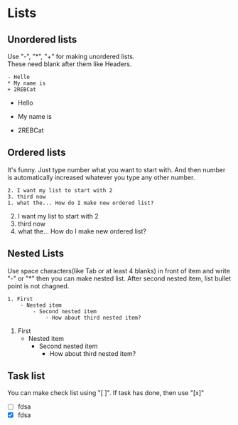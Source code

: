 # Lists
## Unordered lists
Use "-", "*", "+" for making unordered lists.\
These need blank after them like Headers.

```
- Hello
* My name is
+ 2REBCat
```

- Hello
* My name is
+ 2REBCat

## Ordered lists
It's funny. Just type number what you want to start with. And then number is automatically increased whatever you type any other number.

```
2. I want my list to start with 2
3. third now
1. what the... How do I make new ordered list?
```

2. I want my list to start with 2
3. third now
1. what the... How do I make new ordered list?

## Nested Lists
Use space characters(like Tab or at least 4 blanks) in front of item and write "-" or "*" then you can make nested list. After second nested item, list bullet point is not chagned.

```
1. First
    - Nested item
        - Second nested item
            - How about third nested item?
```

1. First
    - Nested item
        - Second nested item
            - How about third nested item?

## Task list
You can make check list using "[ ]". If task has done, then use "[x]"

- [ ] fdsa
- [x] fdsa
